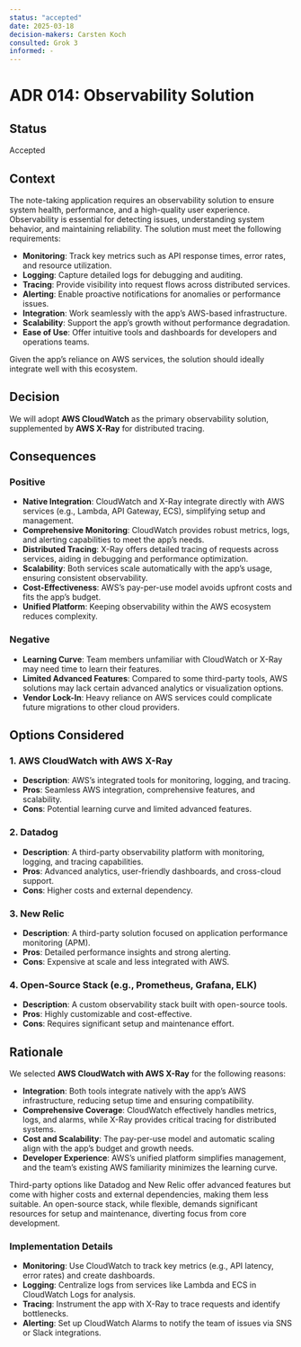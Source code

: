 ```yaml
---
status: "accepted"
date: 2025-03-18
decision-makers: Carsten Koch
consulted: Grok 3
informed: -
---
```


# ADR 014: Observability Solution

## Status

Accepted

## Context

The note-taking application requires an observability solution to ensure system health, performance, and a high-quality user experience. Observability is essential for detecting issues, understanding system behavior, and maintaining reliability. The solution must meet the following requirements:

- **Monitoring**: Track key metrics such as API response times, error rates, and resource utilization.
- **Logging**: Capture detailed logs for debugging and auditing.
- **Tracing**: Provide visibility into request flows across distributed services.
- **Alerting**: Enable proactive notifications for anomalies or performance issues.
- **Integration**: Work seamlessly with the app’s AWS-based infrastructure.
- **Scalability**: Support the app’s growth without performance degradation.
- **Ease of Use**: Offer intuitive tools and dashboards for developers and operations teams.

Given the app’s reliance on AWS services, the solution should ideally integrate well with this ecosystem.

## Decision

We will adopt **AWS CloudWatch** as the primary observability solution, supplemented by **AWS X-Ray** for distributed tracing.

## Consequences

### Positive

- **Native Integration**: CloudWatch and X-Ray integrate directly with AWS services (e.g., Lambda, API Gateway, ECS), simplifying setup and management.
- **Comprehensive Monitoring**: CloudWatch provides robust metrics, logs, and alerting capabilities to meet the app’s needs.
- **Distributed Tracing**: X-Ray offers detailed tracing of requests across services, aiding in debugging and performance optimization.
- **Scalability**: Both services scale automatically with the app’s usage, ensuring consistent observability.
- **Cost-Effectiveness**: AWS’s pay-per-use model avoids upfront costs and fits the app’s budget.
- **Unified Platform**: Keeping observability within the AWS ecosystem reduces complexity.

### Negative

- **Learning Curve**: Team members unfamiliar with CloudWatch or X-Ray may need time to learn their features.
- **Limited Advanced Features**: Compared to some third-party tools, AWS solutions may lack certain advanced analytics or visualization options.
- **Vendor Lock-In**: Heavy reliance on AWS services could complicate future migrations to other cloud providers.

## Options Considered

### 1. AWS CloudWatch with AWS X-Ray

- **Description**: AWS’s integrated tools for monitoring, logging, and tracing.
- **Pros**: Seamless AWS integration, comprehensive features, and scalability.
- **Cons**: Potential learning curve and limited advanced features.

### 2. Datadog

- **Description**: A third-party observability platform with monitoring, logging, and tracing capabilities.
- **Pros**: Advanced analytics, user-friendly dashboards, and cross-cloud support.
- **Cons**: Higher costs and external dependency.

### 3. New Relic

- **Description**: A third-party solution focused on application performance monitoring (APM).
- **Pros**: Detailed performance insights and strong alerting.
- **Cons**: Expensive at scale and less integrated with AWS.

### 4. Open-Source Stack (e.g., Prometheus, Grafana, ELK)

- **Description**: A custom observability stack built with open-source tools.
- **Pros**: Highly customizable and cost-effective.
- **Cons**: Requires significant setup and maintenance effort.

## Rationale

We selected **AWS CloudWatch with AWS X-Ray** for the following reasons:

- **Integration**: Both tools integrate natively with the app’s AWS infrastructure, reducing setup time and ensuring compatibility.
- **Comprehensive Coverage**: CloudWatch effectively handles metrics, logs, and alarms, while X-Ray provides critical tracing for distributed systems.
- **Cost and Scalability**: The pay-per-use model and automatic scaling align with the app’s budget and growth needs.
- **Developer Experience**: AWS’s unified platform simplifies management, and the team’s existing AWS familiarity minimizes the learning curve.

Third-party options like Datadog and New Relic offer advanced features but come with higher costs and external dependencies, making them less suitable. An open-source stack, while flexible, demands significant resources for setup and maintenance, diverting focus from core development.

### Implementation Details

- **Monitoring**: Use CloudWatch to track key metrics (e.g., API latency, error rates) and create dashboards.
- **Logging**: Centralize logs from services like Lambda and ECS in CloudWatch Logs for analysis.
- **Tracing**: Instrument the app with X-Ray to trace requests and identify bottlenecks.
- **Alerting**: Set up CloudWatch Alarms to notify the team of issues via SNS or Slack integrations.
